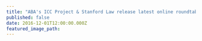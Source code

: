 ```yaml
---
title: "ABA's ICC Project & Stanford Law release latest online roundtable, Arguendo, on witness protection in international atrocity crime trials"
published: false
date: 2016-12-01T12:00:00.000Z
featured_image_path:
---
```

